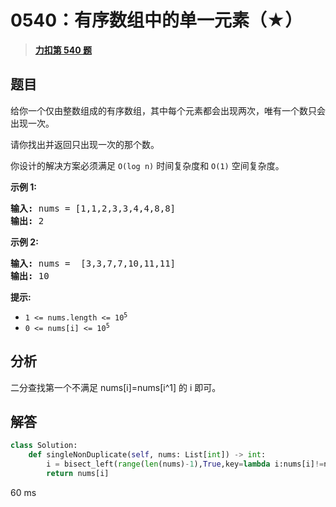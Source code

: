 # 0540：有序数组中的单一元素（★）


> <u>**[力扣第 540 题](https://leetcode.cn/problems/single-element-in-a-sorted-array/)**</u>

## 题目

<p>给你一个仅由整数组成的有序数组，其中每个元素都会出现两次，唯有一个数只会出现一次。</p>

<p>请你找出并返回只出现一次的那个数。</p>

<p>你设计的解决方案必须满足 <code>O(log n)</code> 时间复杂度和 <code>O(1)</code> 空间复杂度。</p>



<p><strong>示例 1:</strong></p>

<pre>
<strong>输入:</strong> nums = [1,1,2,3,3,4,4,8,8]
<strong>输出:</strong> 2
</pre>

<p><strong>示例 2:</strong></p>

<pre>
<strong>输入:</strong> nums =  [3,3,7,7,10,11,11]
<strong>输出:</strong> 10
</pre>



<p><meta charset="UTF-8" /></p>

<p><strong>提示:</strong></p>

<ul>
<li><code>1 &lt;= nums.length &lt;= 10<sup>5</sup></code></li>
<li><code>0 &lt;= nums[i] &lt;= 10<sup>5</sup></code></li>
</ul>




## 分析

二分查找第一个不满足 nums[i]=nums[i^1] 的 i 即可。
## 解答


```python
class Solution:
    def singleNonDuplicate(self, nums: List[int]) -> int:
        i = bisect_left(range(len(nums)-1),True,key=lambda i:nums[i]!=nums[i^1])
        return nums[i]
```
60 ms

